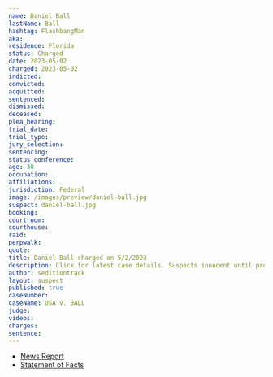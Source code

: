```yaml
---
name: Daniel Ball
lastName: Ball
hashtag: FlashbangMan
aka:
residence: Florida
status: Charged
date: 2023-05-02
charged: 2023-05-02
indicted:
convicted:
acquitted:
sentenced:
dismissed:
deceased:
plea_hearing:
trial_date:
trial_type:
jury_selection:
sentencing:
status_conference:
age: 38
occupation:
affiliations:
jurisdiction: Federal
image: /images/preview/daniel-ball.jpg
suspect: daniel-ball.jpg
booking:
courtroom:
courthouse:
raid:
perpwalk:
quote:
title: Daniel Ball charged on 5/2/2023
description: Click for latest case details. Suspects innocent until proven guilty.
author: seditiontrack
layout: suspect
published: true
caseNumber: 
caseName: USA v. BALL
judge:
videos:
charges:
sentence:
---
```

- [News Report](https://www.nbcnews.com/politics/justice-department/florida-man-charged-setting-explosive-device-jan-6-rcna82564)
- [Statement of Facts](https://www.documentcloud.org/documents/23795560-daniel-ball)
